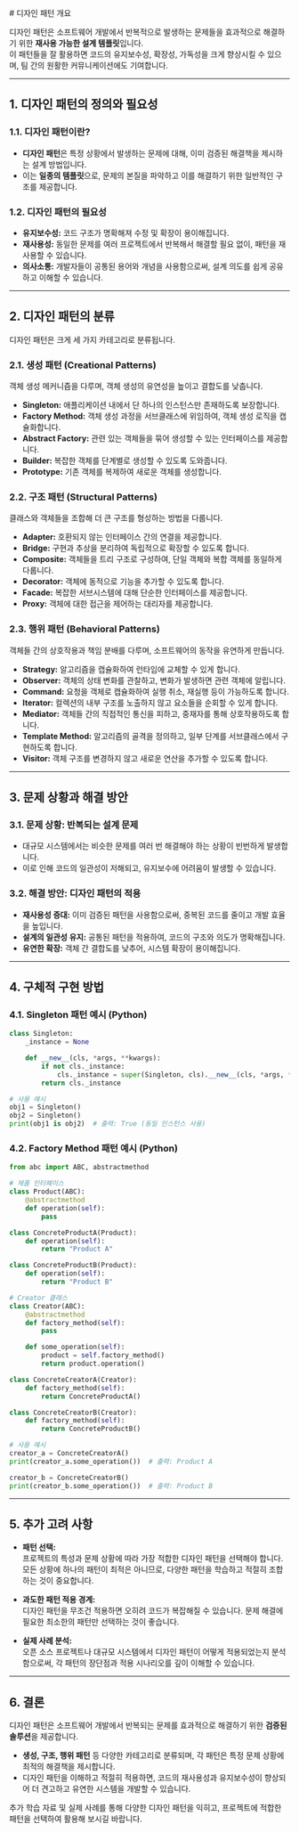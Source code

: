 \# 디자인 패턴 개요

디자인 패턴은 소프트웨어 개발에서 반복적으로 발생하는 문제들을 효과적으로 해결하기 위한 **재사용 가능한 설계 템플릿**입니다.  
이 패턴들을 잘 활용하면 코드의 유지보수성, 확장성, 가독성을 크게 향상시킬 수 있으며, 팀 간의 원활한 커뮤니케이션에도 기여합니다.

---

## 1. 디자인 패턴의 정의와 필요성

### 1.1. 디자인 패턴이란?
- **디자인 패턴**은 특정 상황에서 발생하는 문제에 대해, 이미 검증된 해결책을 제시하는 설계 방법입니다.
- 이는 **일종의 템플릿**으로, 문제의 본질을 파악하고 이를 해결하기 위한 일반적인 구조를 제공합니다.

### 1.2. 디자인 패턴의 필요성
- **유지보수성:** 코드 구조가 명확해져 수정 및 확장이 용이해집니다.
- **재사용성:** 동일한 문제를 여러 프로젝트에서 반복해서 해결할 필요 없이, 패턴을 재사용할 수 있습니다.
- **의사소통:** 개발자들이 공통된 용어와 개념을 사용함으로써, 설계 의도를 쉽게 공유하고 이해할 수 있습니다.

---

## 2. 디자인 패턴의 분류

디자인 패턴은 크게 세 가지 카테고리로 분류됩니다.

### 2.1. 생성 패턴 (Creational Patterns)
객체 생성 메커니즘을 다루며, 객체 생성의 유연성을 높이고 결합도를 낮춥니다.
- **Singleton:** 애플리케이션 내에서 단 하나의 인스턴스만 존재하도록 보장합니다.
- **Factory Method:** 객체 생성 과정을 서브클래스에 위임하여, 객체 생성 로직을 캡슐화합니다.
- **Abstract Factory:** 관련 있는 객체들을 묶어 생성할 수 있는 인터페이스를 제공합니다.
- **Builder:** 복잡한 객체를 단계별로 생성할 수 있도록 도와줍니다.
- **Prototype:** 기존 객체를 복제하여 새로운 객체를 생성합니다.

### 2.2. 구조 패턴 (Structural Patterns)
클래스와 객체들을 조합해 더 큰 구조를 형성하는 방법을 다룹니다.
- **Adapter:** 호환되지 않는 인터페이스 간의 연결을 제공합니다.
- **Bridge:** 구현과 추상을 분리하여 독립적으로 확장할 수 있도록 합니다.
- **Composite:** 객체들을 트리 구조로 구성하여, 단일 객체와 복합 객체를 동일하게 다룹니다.
- **Decorator:** 객체에 동적으로 기능을 추가할 수 있도록 합니다.
- **Facade:** 복잡한 서브시스템에 대해 단순한 인터페이스를 제공합니다.
- **Proxy:** 객체에 대한 접근을 제어하는 대리자를 제공합니다.

### 2.3. 행위 패턴 (Behavioral Patterns)
객체들 간의 상호작용과 책임 분배를 다루며, 소프트웨어의 동작을 유연하게 만듭니다.
- **Strategy:** 알고리즘을 캡슐화하여 런타임에 교체할 수 있게 합니다.
- **Observer:** 객체의 상태 변화를 관찰하고, 변화가 발생하면 관련 객체에 알립니다.
- **Command:** 요청을 객체로 캡슐화하여 실행 취소, 재실행 등이 가능하도록 합니다.
- **Iterator:** 컬렉션의 내부 구조를 노출하지 않고 요소들을 순회할 수 있게 합니다.
- **Mediator:** 객체들 간의 직접적인 통신을 피하고, 중재자를 통해 상호작용하도록 합니다.
- **Template Method:** 알고리즘의 골격을 정의하고, 일부 단계를 서브클래스에서 구현하도록 합니다.
- **Visitor:** 객체 구조를 변경하지 않고 새로운 연산을 추가할 수 있도록 합니다.

---

## 3. 문제 상황과 해결 방안

### 3.1. 문제 상황: 반복되는 설계 문제
- 대규모 시스템에서는 비슷한 문제를 여러 번 해결해야 하는 상황이 빈번하게 발생합니다.
- 이로 인해 코드의 일관성이 저해되고, 유지보수에 어려움이 발생할 수 있습니다.

### 3.2. 해결 방안: 디자인 패턴의 적용
- **재사용성 증대:** 이미 검증된 패턴을 사용함으로써, 중복된 코드를 줄이고 개발 효율을 높입니다.
- **설계의 일관성 유지:** 공통된 패턴을 적용하여, 코드의 구조와 의도가 명확해집니다.
- **유연한 확장:** 객체 간 결합도를 낮추어, 시스템 확장이 용이해집니다.

---

## 4. 구체적 구현 방법

### 4.1. Singleton 패턴 예시 (Python)
```python
class Singleton:
    _instance = None

    def __new__(cls, *args, **kwargs):
        if not cls._instance:
            cls._instance = super(Singleton, cls).__new__(cls, *args, **kwargs)
        return cls._instance

# 사용 예시
obj1 = Singleton()
obj2 = Singleton()
print(obj1 is obj2)  # 출력: True (동일 인스턴스 사용)
```

### 4.2. Factory Method 패턴 예시 (Python)
```python
from abc import ABC, abstractmethod

# 제품 인터페이스
class Product(ABC):
    @abstractmethod
    def operation(self):
        pass

class ConcreteProductA(Product):
    def operation(self):
        return "Product A"

class ConcreteProductB(Product):
    def operation(self):
        return "Product B"

# Creator 클래스
class Creator(ABC):
    @abstractmethod
    def factory_method(self):
        pass

    def some_operation(self):
        product = self.factory_method()
        return product.operation()

class ConcreteCreatorA(Creator):
    def factory_method(self):
        return ConcreteProductA()

class ConcreteCreatorB(Creator):
    def factory_method(self):
        return ConcreteProductB()

# 사용 예시
creator_a = ConcreteCreatorA()
print(creator_a.some_operation())  # 출력: Product A

creator_b = ConcreteCreatorB()
print(creator_b.some_operation())  # 출력: Product B
```

---

## 5. 추가 고려 사항

- **패턴 선택:**  
  프로젝트의 특성과 문제 상황에 따라 가장 적합한 디자인 패턴을 선택해야 합니다. 모든 상황에 하나의 패턴이 최적은 아니므로, 다양한 패턴을 학습하고 적절히 조합하는 것이 중요합니다.

- **과도한 패턴 적용 경계:**  
  디자인 패턴을 무조건 적용하면 오히려 코드가 복잡해질 수 있습니다. 문제 해결에 필요한 최소한의 패턴만 선택하는 것이 좋습니다.

- **실제 사례 분석:**  
  오픈 소스 프로젝트나 대규모 시스템에서 디자인 패턴이 어떻게 적용되었는지 분석함으로써, 각 패턴의 장단점과 적용 시나리오를 깊이 이해할 수 있습니다.

---

## 6. 결론

디자인 패턴은 소프트웨어 개발에서 반복되는 문제를 효과적으로 해결하기 위한 **검증된 솔루션**을 제공합니다.  
- **생성, 구조, 행위 패턴** 등 다양한 카테고리로 분류되며, 각 패턴은 특정 문제 상황에 최적의 해결책을 제시합니다.
- 디자인 패턴을 이해하고 적절히 적용하면, 코드의 재사용성과 유지보수성이 향상되어 더 견고하고 유연한 시스템을 개발할 수 있습니다.

추가 학습 자료 및 실제 사례를 통해 다양한 디자인 패턴을 익히고, 프로젝트에 적합한 패턴을 선택하여 활용해 보시길 바랍니다.